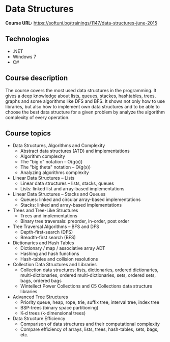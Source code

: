 # Data Structures

**Course URL:** https://softuni.bg/trainings/1147/data-structures-june-2015<br />

## Technologies
* .NET
* Windows 7
* C#

## Course description
The course covers the most used data structures in the programming. It gives a deep knowledge about lists, queues, stackes, hashtables, trees, graphs and some algorithms like DFS and BFS. It shows not only how to use libraries, but also how to implement own data structures and to be able to choose the best data structure for a given problem by analyze the algorithm complexity of every operation.

## Course topics
* Data Structures, Algorithms and Complexity
  * Abstract data structures (ATD) and implementations
  * Algorithm complexity
  * The "big o" notation – O(g(x))
  * The "big theta" notation – Θ(g(x))
  * Analyzing algorithms complexity
* Linear Data Structures – Lists
  * Linear data structures – lists, stacks, queues
  * Lists: linked list and array-based implementations
* Linear Data Structures – Stacks and Queues
  * Queues: linked and circular array-based implementations
  * Stacks: linked and array-based implementations
* Trees and Tree-Like Structures
  * Trees and implementations
  * Binary tree traversals: preorder, in-order, post order
* Tree Traversal Algorithms – BFS and DFS
  * Depth-first-search (DFS)
  * Breadth-first search (BFS)
* Dictionaries and Hash Tables
  * Dictionary / map / associative array ADT
  * Hashing and hash functions
  * Hash-tables and collision resolutions
* Collection Data Structures and Libraries
  * Collection data structures: lists, dictionaries, ordered dictionaries, multi-dictionaries, ordered multi-dictionaries, sets, ordered sets, bags, ordered bags
  * Wintellect Power Collections and C5 Collections data structure libraries
* Advanced Tree Structures
  * Priority queue, heap, rope, trie, suffix tree, interval tree, index tree
  * BSP-trees (binary space partitioning)
  * K-d trees (k-dimensional trees)
* Data Structure Efficiency
  * Comparison of data structures and their computational complexity
  * Compare efficiency of arrays, lists, trees, hash-tables, sets, bags, etc.
